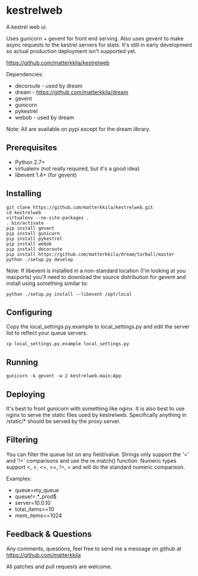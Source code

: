 kestrelweb
==========

A kestrel web ui.

Uses gunicorn + gevent for front end serving.  Also uses gevent to make async requests to the kestrel servers for stats.  It's still in early development so actual production deployment isn't supported yet.

https://github.com/matterkkila/kestrelweb


Dependencies:

 * decoroute - used by dream
 * dream - https://github.com/matterkkila/dream
 * gevent
 * gunicorn
 * pykestrel
 * webob - used by dream

Note: All are available on pypi except for the dream library.


Prerequisites
-------------

 * Python 2.7+
 * virtualenv (not really required, but it's a good idea)
 * libevent 1.4+ (for gevent)


Installing
----------

    git clone https://github.com/matterkkila/kestrelweb.git
    cd kestrelweb
    virtualenv --no-site-packages .
    . bin/activate
    pip install gevent
    pip install gunicorn
    pip install pykestrel
    pip install webob
    pip install decoroute
    pip install https://github.com/matterkkila/dream/tarball/master
    python ./setup.py develop

Note: If libevent is installed in a non-standard location (I'm looking at you macports) you'll need to download the source distribution for gevent and install using something similar to:

    python ./setup.py install --libevent /opt/local


Configuring
-----------

Copy the local_settings.py.example to local_settings.py and edit the server list to reflect your queue servers.

    cp local_settings.py.example local_settings.py


Running
-------

    gunicorn -k gevent -w 2 kestrelweb.main:App


Deploying
---------

It's best to front gunicorn with something like nginx.  It is also best to use nginx to serve the static files used by kestrelweb.  Specifically anything in /static/* should be served by the proxy server.


Filtering
---------

You can filter the queue list on any field/value.  Strings only support the '=' and '!=' comparisons and use the re.match() function.  Numeric types support <, >, <=, >=, !=, = and will do the standard numeric comparison.

Examples:

 * queue=my_queue
 * queue!=.*_prod$
 * server=10.0.10
 * total_items>=10
 * mem_items<=1024


Feedback & Questions
--------------------

Any comments, questions, feel free to send me a message on github at https://github.com/matterkkila

All patches and pull requests are welcome.